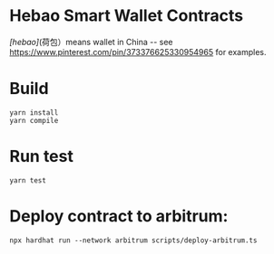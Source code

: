 # Hebao Smart Wallet Contracts

_[hebao]_(荷包）means wallet in China -- see https://www.pinterest.com/pin/373376625330954965 for examples.

# Build
```
yarn install
yarn compile
```

# Run test
```
yarn test
```

# Deploy contract to arbitrum:
```
npx hardhat run --network arbitrum scripts/deploy-arbitrum.ts
```

